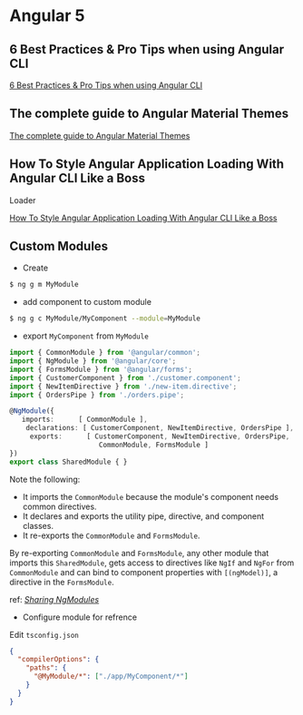 # Angular 5

## 6 Best Practices & Pro Tips when using Angular CLI

[6 Best Practices & Pro Tips when using Angular CLI](https://medium.com/@tomastrajan/6-best-practices-pro-tips-for-angular-cli-better-developer-experience-7b328bc9db81)

## The complete guide to Angular Material Themes

[The complete guide to Angular Material Themes](https://medium.com/@tomastrajan/the-complete-guide-to-angular-material-themes-4d165a9d24d1)

## How To Style Angular Application Loading With Angular CLI Like a Boss

Loader

[How To Style Angular Application Loading With Angular CLI Like a Boss](https://medium.com/@tomastrajan/how-to-style-angular-application-loading-with-angular-cli-like-a-boss-cdd4f5358554)

## Custom Modules

- Create

```bash
$ ng g m MyModule
```

- add component to custom module

```bash
$ ng g c MyModule/MyComponent --module=MyModule
```

- export `MyComponent` from `MyModule`

```typescript
import { CommonModule } from '@angular/common';
import { NgModule } from '@angular/core';
import { FormsModule } from '@angular/forms';
import { CustomerComponent } from './customer.component';
import { NewItemDirective } from './new-item.directive';
import { OrdersPipe } from './orders.pipe';

@NgModule({
   imports:      [ CommonModule ],
    declarations: [ CustomerComponent, NewItemDirective, OrdersPipe ],
     exports:      [ CustomerComponent, NewItemDirective, OrdersPipe,
                      CommonModule, FormsModule ]
})
export class SharedModule { }
```

Note the following:

  * It imports the `CommonModule` because the module's component needs common directives.
  * It declares and exports the utility pipe, directive, and component classes.
  * It re-exports the `CommonModule` and `FormsModule`.

By re-exporting `CommonModule` and `FormsModule`, any other module that imports this `SharedModule`, gets access to directives like `NgIf` and `NgFor` from `CommonModule` and can bind to component properties with `[(ngModel)]`, a directive in the `FormsModule`.

ref: _[Sharing NgModules](https://angular.io/guide/sharing-ngmodules)_

- Configure module for refrence

Edit `tsconfig.json`

```json
{
  "compilerOptions": {
    "paths": {
      "@MyModule/*": ["./app/MyComponent/*"]
    }
  }
}
```
